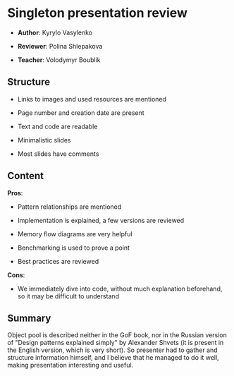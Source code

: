 # Singleton presentation review

- **Author**: Kyrylo Vasylenko

- **Reviewer**: Polina Shlepakova

- **Teacher**: Volodymyr Boublik

## Structure

- Links to images and used resources are mentioned

- Page number and creation date are present

- Text and code are readable

- Minimalistic slides

- Most slides have comments

## Content

**Pros**:

- Pattern relationships are mentioned

- Implementation is explained, a few versions are reviewed

- Memory flow diagrams are very helpful

- Benchmarking is used to prove a point

- Best practices are reviewed

**Cons**:

- We immediately dive into code, without much explanation beforehand, so it may be difficult to understand

## Summary

Object pool is described neither in the GoF book, nor in the Russian version of "Design patterns explained simply" by Alexander Shvets (it is present in the English version, which is very short). So presenter had to gather and structure information himself, and I believe that he managed to do it well, making presentation interesting and useful.